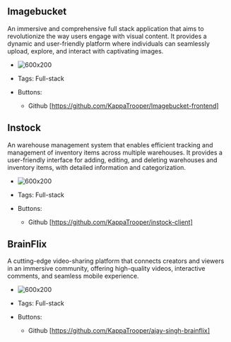 ## Imagebucket
An immersive and comprehensive full stack application that aims to revolutionize the way users engage with visual content. It provides a dynamic and user-friendly platform where individuals can seamlessly upload, explore, and interact with captivating images.
- ![600x200](https://i.imgur.com/jvSrZMu.jpg)
- Tags: Full-stack

- Buttons:
  - Github [https://github.com/KappaTrooper/Imagebucket-frontend]

## Instock
An warehouse management system that enables efficient tracking and management of inventory items across multiple warehouses. It provides a user-friendly interface for adding, editing, and deleting warehouses and inventory items, with detailed information and categorization.
- ![600x200](https://camo.githubusercontent.com/991ada61c237c29db5ddba80275a22fd662686cb472d924a35f31c3ec182bfa2/68747470733a2f2f692e696d6775722e636f6d2f36374d6d4e4b542e706e67)
- Tags: Full-stack

- Buttons:
  - Github [https://github.com/KappaTrooper/instock-client]

## BrainFlix
A cutting-edge video-sharing platform that connects creators and viewers in an immersive community, offering high-quality videos, interactive comments, and seamless mobile experience.
- ![600x200](https://i.imgur.com/Jca9pmE.png)
- Tags: Full-stack

- Buttons:
  - Github [https://github.com/KappaTrooper/ajay-singh-brainflix]



